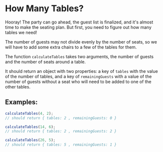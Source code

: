 # How Many Tables?

Hooray! The party can go ahead, the guest list is finalized, and it's almost time to make the seating plan. But first, you need to figure out how many tables we need!

The number of guests may not divide evenly by the number of seats, so we will have to add some extra chairs to a few of the tables for them.

The function `calculateTables` takes two arguments, the number of guests and the number of seats around a table.

It should return an object with two properties: a key of `tables` with the value of the number of tables, and a key of `remainingGuests` with a value of the number of guests without a seat who will need to be added to one of the other tables.

## Examples:

```javascript
calculateTables(4, 2);
// should return { tables: 2 , remainingGuests: 0 }

calculateTables(14, 6);
// should return { tables: 2 , remainingGuests: 2 }

calculateTables(26, 5);
// should return { tables: 5 , remainingGuests: 1 }
```
